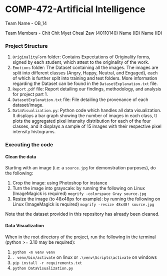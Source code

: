 # COMP-472-Artificial Intelligence

Team Name - OB_14

Team Members - Chit Chit Myet Cheal Zaw (40110140)
               Name (ID)
               Name (ID)


### Project Structure
1. `OriginalityForm` folder:
    Contains Expectations of Originality forms, signed by each student, which attest to the originality of the work.
2. `Emotions` folder:
    The Dataset containing all the images. The images are split into different classes (Angry, Happy, Neutral, and Engaged), each of which is further split into training and test folders. More information regarding the Dataset can be found in the `DatasetExplanation.txt` file.
3. `Report.pdf` file:
    Report detailing our findings, methodology, and analysis for project part 1.
4. `DatasetExplanation.txt` file:
    File detailing the provenance of each dataset/image.
5. `DataVisualization.py`:
    Python code which handles all data visualization. It displays a bar graph showing the number of images in each class, tt plots the aggregated pixel intensity distribution for each of the four classes, and it displays a sample of 15 images with their respective pixel intensity histograms.
   
### Executing the code

#### Clean the data

Starting with an image (i.e: a `source.jpg` for demonstration purposes), do the following:

1. Crop the image: using Photoshop for instance
2. Turn the image into grayscale: by running the following on Linux (ImageMagick is required) `mogrify -colorspace Gray source.jpg`
3. Resize the image (to 48x48px for example): by running the following on Linux (ImageMagick is required) `mogrify -resize 48x48! source.jpg`

Note that the dataset provided in this repository has already been cleaned.

#### Data Visualization

When in the root directory of the project, run the following in the terminal (python >= 3.10 may be required):

1. `python -m venv venv`
2. `. venv/bin/activate` on linux or `.\venv\Scripts\activate` on windows
3. `pip install -r requirements.txt`
4. `python DataVisualization.py`
